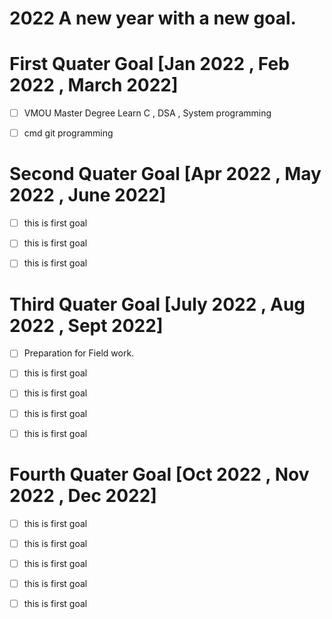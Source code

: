 # 2022 A new year with a new goal.

# First Quater Goal [Jan 2022 , Feb 2022 , March 2022]
- [ ] VMOU Master Degree Learn C , DSA , System programming
- [ ] cmd git programming



# Second Quater Goal [Apr 2022 , May 2022 , June 2022]
- [ ] this is first goal
- [ ] this is first goal
- [ ] this is first goal



# Third Quater Goal [July 2022 , Aug 2022 , Sept 2022]
- [ ] Preparation for Field work.
- [ ] this is first goal
- [ ] this is first goal
- [ ] this is first goal
- [ ] this is first goal



# Fourth Quater Goal [Oct 2022 , Nov 2022 , Dec 2022]
- [ ] this is first goal
- [ ] this is first goal
- [ ] this is first goal
- [ ] this is first goal
- [ ] this is first goal


